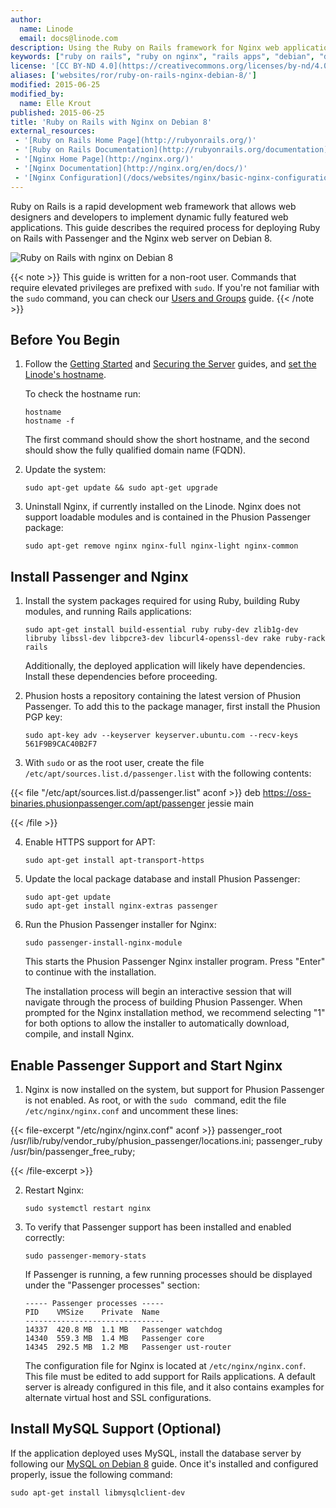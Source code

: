```yaml
---
author:
  name: Linode
  email: docs@linode.com
description: Using the Ruby on Rails framework for Nginx web applications on Debian 8
keywords: ["ruby on rails", "ruby on nginx", "rails apps", "debian", "debian 8", " ruby", " nginx"]
license: '[CC BY-ND 4.0](https://creativecommons.org/licenses/by-nd/4.0)'
aliases: ['websites/ror/ruby-on-rails-nginx-debian-8/']
modified: 2015-06-25
modified_by:
  name: Elle Krout
published: 2015-06-25
title: 'Ruby on Rails with Nginx on Debian 8'
external_resources:
 - '[Ruby on Rails Home Page](http://rubyonrails.org/)'
 - '[Ruby on Rails Documentation](http://rubyonrails.org/documentation)'
 - '[Nginx Home Page](http://nginx.org/)'
 - '[Nginx Documentation](http://nginx.org/en/docs/)'
 - '[Nginx Configuration](/docs/websites/nginx/basic-nginx-configuration)'
---
```


Ruby on Rails is a rapid development web framework that allows web designers and developers to implement dynamic fully featured web applications. This guide describes the required process for deploying Ruby on Rails with Passenger and the Nginx web server on Debian 8.

![Ruby on Rails with nginx on Debian 8](/docs/assets/ruby_on_rails_with_nginx_debian_8_smg.png "Ruby on Rails with nginx on Debian 8")

{{< note >}}
This guide is written for a non-root user. Commands that require elevated privileges are prefixed with `sudo`. If you're not familiar with the `sudo` command, you can check our [Users and Groups](/docs/tools-reference/linux-users-and-groups) guide.
{{< /note >}}

## Before You Begin

1.  Follow the [Getting Started](/docs/getting-started) and [Securing the Server](/docs/security/securing-your-server) guides, and [set the Linode's hostname](/docs/getting-started#setting-the-hostname).

    To check the hostname run:

        hostname
        hostname -f

    The first command should show the short hostname, and the second should show the fully qualified domain name (FQDN).

2.  Update the system:

        sudo apt-get update && sudo apt-get upgrade

3.  Uninstall Nginx, if currently installed on the Linode. Nginx does not support loadable modules and is contained in the Phusion Passenger package:

        sudo apt-get remove nginx nginx-full nginx-light nginx-common


## Install Passenger and Nginx

1.  Install the system packages required for using Ruby, building Ruby modules, and running Rails applications:

        sudo apt-get install build-essential ruby ruby-dev zlib1g-dev libruby libssl-dev libpcre3-dev libcurl4-openssl-dev rake ruby-rack rails

    Additionally, the deployed application will likely have dependencies. Install these dependencies before proceeding.

2.  Phusion hosts a repository containing the latest version of Phusion Passenger. To add this to the package manager, first install the Phusion PGP key:

        sudo apt-key adv --keyserver keyserver.ubuntu.com --recv-keys 561F9B9CAC40B2F7

3.  With `sudo` or as the root user, create the file `/etc/apt/sources.list.d/passenger.list` with the following contents:

{{< file "/etc/apt/sources.list.d/passenger.list" aconf >}}
deb https://oss-binaries.phusionpassenger.com/apt/passenger jessie main

{{< /file >}}


4.  Enable HTTPS support for APT:

        sudo apt-get install apt-transport-https

5.  Update the local package database and install Phusion Passenger:

        sudo apt-get update
        sudo apt-get install nginx-extras passenger

6.  Run the Phusion Passenger installer for Nginx:

        sudo passenger-install-nginx-module

    This starts the Phusion Passenger Nginx installer program. Press "Enter" to continue with the installation.

    The installation process will begin an interactive session that will navigate through the process of building Phusion Passenger. When prompted for the Nginx installation method, we recommend selecting "1" for both options to allow the installer to automatically download, compile, and install Nginx.


## Enable Passenger Support and Start Nginx

1.  Nginx is now installed on the system, but support for Phusion Passenger is not enabled. As root, or with the `sudo ` command, edit the file `/etc/nginx/nginx.conf` and uncomment these lines:

{{< file-excerpt "/etc/nginx/nginx.conf" aconf >}}
passenger_root /usr/lib/ruby/vendor_ruby/phusion_passenger/locations.ini;
passenger_ruby /usr/bin/passenger_free_ruby;

{{< /file-excerpt >}}


2.  Restart Nginx:

        sudo systemctl restart nginx

3.  To verify that Passenger support has been installed and enabled correctly:

        sudo passenger-memory-stats

    If Passenger is running, a few running processes should be displayed under the "Passenger processes" section:

        ----- Passenger processes -----
        PID    VMSize    Private  Name
        -------------------------------
        14337  420.8 MB  1.1 MB   Passenger watchdog
        14340  559.3 MB  1.4 MB   Passenger core
        14345  292.5 MB  1.2 MB   Passenger ust-router

    The configuration file for Nginx is located at `/etc/nginx/nginx.conf`. This file must be edited to add support for Rails applications. A default server is already configured in this file, and it also contains examples for alternate virtual host and SSL configurations.


## Install MySQL Support (Optional)

If the application deployed uses MySQL, install the database server by following our [MySQL on Debian 8](/docs/databases/mysql/mysql-relational-databases-debian-8) guide. Once it's installed and configured properly, issue the following command:

    sudo apt-get install libmysqlclient-dev